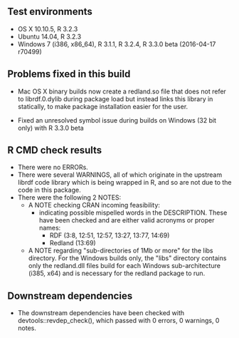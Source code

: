 
## Test environments

* OS X 10.10.5, R 3.2.3
* Ubuntu 14.04, R 3.2.3 
* Windows 7 (i386, x86_64), R 3.1.1, R 3.2.4, R 3.3.0 beta (2016-04-17 r70499)

## Problems fixed in this build

* Mac OS X binary builds now create a redland.so file that does not refer to
  librdf.0.dylib during package load but instead links this library in
  statically, to make package installation easier for the user.
  
* Fixed an unresolved symbol issue during builds on Windows (32 bit only) with R 3.3.0 beta

## R CMD check results

* There were no ERRORs.
* There were several WARNINGS, all of which originate in the upstream librdf code library
  which is being wrapped in R, and so are not due to the code in this package.
* There were the following 2 NOTES: 
  - A NOTE checking CRAN incoming feasibility:
    - indicating possible mispelled words in the DESCRIPTION. These have been checked
      and are either valid acronyms or proper names:
      - RDF (3:8, 12:51, 12:57, 13:27, 13:77, 14:69)
      - Redland (13:69)
  - A NOTE regarding "sub-directories of 1Mb or more" for the libs directory.
    For the Windows builds only, the "libs" directory contains only the redland.dll 
    files build for each Windows sub-architecture (i385, x64) and is necessary for 
    the redland package to run.
 
## Downstream dependencies

* The downstream dependencies have been checked with devtools::revdep_check(), which passed
  with 0 errors, 0 warnings, 0 notes.
